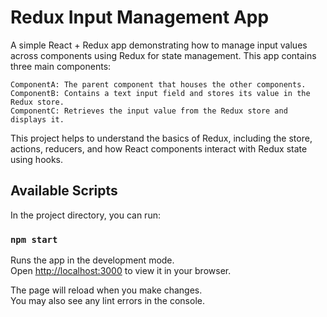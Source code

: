 # Redux Input Management App

A simple React + Redux app demonstrating how to manage input values across components using Redux for state management. This app contains three main components:

    ComponentA: The parent component that houses the other components.
    ComponentB: Contains a text input field and stores its value in the Redux store.
    ComponentC: Retrieves the input value from the Redux store and displays it.

This project helps to understand the basics of Redux, including the store, actions, reducers, and how React components interact with Redux state using hooks.

## Available Scripts

In the project directory, you can run:

### `npm start`

Runs the app in the development mode.\
Open [http://localhost:3000](http://localhost:3000) to view it in your browser.

The page will reload when you make changes.\
You may also see any lint errors in the console.
